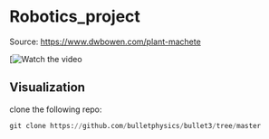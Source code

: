 
# Robotics_project

Source: https://www.dwbowen.com/plant-machete

[![Watch the video](https://vimeo.com/744608966)


## Visualization
clone the following repo:
```python
git clone https://github.com/bulletphysics/bullet3/tree/master
```

